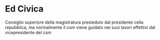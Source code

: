 # Ed Civica



Consiglio superiore della magistratura presieduto dal presidente cella repubblica, ma normalmente il csm viene guidato nei suoi lavori effettivi dal vicepresidente del csm
<!--stackedit_data:
eyJoaXN0b3J5IjpbLTM1MzA5NDg5Nl19
-->